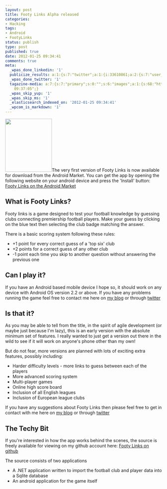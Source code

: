 ```yaml
---
layout: post
title: Footy Links Alpha released
categories:
- Hacking
tags:
- Android
- FootyLinks
status: publish
type: post
published: true
date: 2012-01-25 09:34:41
comments: true
meta:
  _wpas_done_linkedin: '1'
  publicize_results: a:1:{s:7:"twitter";a:1:{i:33610861;a:2:{s:7:"user_id";s:12:"michael_hook";s:7:"post_id";s:18:"162106107958018048";}}}
  _wpas_done_twitter: '1'
  tagazine-media: a:7:{s:7:"primary";s:0:"";s:6:"images";a:1:{s:68:"http://bakingwebsites.files.wordpress.com/2012/01/footylinkslogo.jpg";a:6:{s:8:"file_url";s:68:"http://bakingwebsites.files.wordpress.com/2012/01/footylinkslogo.jpg";s:5:"width";s:3:"150";s:6:"height";s:3:"170";s:4:"type";s:5:"image";s:4:"area";s:5:"25500";s:9:"file_path";s:0:"";}}s:6:"videos";a:0:{}s:11:"image_count";s:1:"1";s:6:"author";s:8:"12339140";s:7:"blog_id";s:8:"11998060";s:9:"mod_stamp";s:19:"2012-01-25
    09:37:05";}
  _wpas_skip_yup: '1'
  _wpas_skip_ms: '1'
  _elasticsearch_indexed_on: '2012-01-25 09:34:41'
  _wpcom_is_markdown: '1'
---
```

<a href="http://bakingwebsites.files.wordpress.com/2012/01/footylinkslogo.jpg"><img class="size-full wp-image-332 alignleft" title="FootyLinksLogo" src="http://bakingwebsites.files.wordpress.com/2012/01/footylinkslogo.jpg" alt="" width="150" height="170" /></a>The very first version of Footy Links is now available for download from the Android Market.
You can get the app by opening the following website on your android device and press the 'Install' button:
<a href="https://market.android.com/details?id=mhook.FootyLinks">Footy Links on the Android Market</a>

<h2>What is Footy Links?</h2>

Footy links is a game designed to test your football knowledge by guessing clubs connecting premiership football players.  Make your guess by clicking on the blue text then selecting the club badge matching the answer.

There is a basic scoring system following these rules:

<ul>
    <li>+1 point for every correct guess of a 'top six' club</li>
    <li>+2 points for a correct guess of any other club</li>
    <li>-1 point each time you skip to another question without answering the previous one</li>
</ul>

<h2>Can I play it?</h2>

If you have an Android based mobile device I hope so, it should work on any device with Android OS version 2.2 or above. If you have any problems running the game feel free to contact me here on <a href="http://bakingwebsites.co.uk">my blog</a> or through <a href="https://twitter.com/#!/michael_hook">twitter</a>

<h2>Is that it?</h2>

As you may be able to tell from the title, in the spirit of agile development (or maybe just because I'm lazy), this is an early version with the absolute minimum set of features. I really wanted to just get a version out there in the wild to see if it will work on anyone's phone other than my own!

But do not fear, more versions are planned with lots of exciting extra features, possibly including:

<ul>
    <li>Harder difficulty levels - more links to guess between each of the players</li>
    <li>More advanced scoring system</li>
    <li>Multi-player games</li>
    <li>Online high score board</li>
    <li>Inclusion of all English leagues</li>
    <li>Inclusion of  European  league clubs</li>
</ul>

If you have any suggestions about Footy Links then please feel free to get in contact with me  here on  <a href="http://bakingwebsites.co.uk">my blog</a>  or through  <a href="https://twitter.com/#!/michael_hook">twitter</a>

<h2>The Techy Bit</h2>

If you're interested in how the app works behind the scenes, the source is freely available for viewing on my github account here:
<a href="https://github.com/MikeHook/FootyLinks">Footy  Links on github</a>

The source consists of two applications

<ul>
    <li>A .NET application written to import the football club and player data into a Sqlite database</li>
    <li>An android application for the game itself</li>
</ul>
